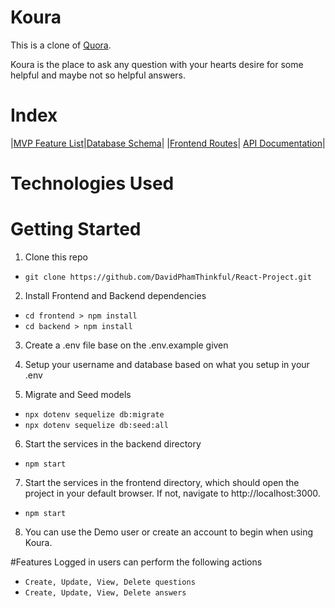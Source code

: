 # Koura

This is a clone of [Quora](https://www.quora.com/).

Koura is the place to ask any question with your hearts desire for some helpful and maybe not so helpful answers. 

# Index 
|[MVP Feature List](https://github.com/DavidPhamThinkful/React-Project/wiki/Features)|[Database Schema](https://github.com/DavidPhamThinkful/React-Project/wiki/Database-Schema)|
|[Frontend Routes](https://github.com/DavidPhamThinkful/React-Project/wiki/Frontend-Routes)| [API Documentation](https://github.com/DavidPhamThinkful/React-Project/wiki/API-Documentation)|


# Technologies Used

# Getting Started
1. Clone this repo
* `git clone https://github.com/DavidPhamThinkful/React-Project.git`

2. Install Frontend and Backend dependencies
* `cd frontend > npm install`
* `cd backend > npm install`

3. Create a .env file base on the .env.example given

4. Setup your username and database based on what you setup in your .env

5. Migrate and Seed models
* `npx dotenv sequelize db:migrate`
* `npx dotenv sequelize db:seed:all`

6. Start the services in the backend directory
* `npm start`

7. Start the services in the frontend directory, which should open the project in your default browser. If not, navigate to http://localhost:3000.
* `npm start`

8. You can use the Demo user or create an account to begin when using Koura. 

#Features
Logged in users can perform the following actions
* `Create, Update, View, Delete questions`
* `Create, Update, View, Delete answers`
